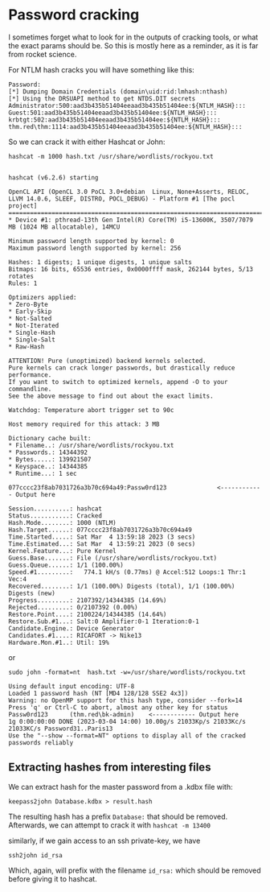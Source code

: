 # Password cracking

I sometimes forget what to look for in the outputs of cracking tools, or what the exact params should be.
So this is mostly here as a reminder, as it is far from rocket science.

For NTLM hash cracks you will have something like this:
 
```
Password:
[*] Dumping Domain Credentials (domain\uid:rid:lmhash:nthash)
[*] Using the DRSUAPI method to get NTDS.DIT secrets
Administrator:500:aad3b435b51404eeaad3b435b51404ee:${NTLM_HASH}:::
Guest:501:aad3b435b51404eeaad3b435b51404ee:${NTLM_HASH}:::
krbtgt:502:aad3b435b51404eeaad3b435b51404ee:${NTLM_HASH}:::
thm.red\thm:1114:aad3b435b51404eeaad3b435b51404ee:${NTLM_HASH}:::
```

So we can crack it with either Hashcat or John:

```
hashcat -m 1000 hash.txt /usr/share/wordlists/rockyou.txt


hashcat (v6.2.6) starting

OpenCL API (OpenCL 3.0 PoCL 3.0+debian  Linux, None+Asserts, RELOC, LLVM 14.0.6, SLEEF, DISTRO, POCL_DEBUG) - Platform #1 [The pocl project]
============================================================================================================================================
* Device #1: pthread-13th Gen Intel(R) Core(TM) i5-13600K, 3507/7079 MB (1024 MB allocatable), 14MCU

Minimum password length supported by kernel: 0
Maximum password length supported by kernel: 256

Hashes: 1 digests; 1 unique digests, 1 unique salts
Bitmaps: 16 bits, 65536 entries, 0x0000ffff mask, 262144 bytes, 5/13 rotates
Rules: 1

Optimizers applied:
* Zero-Byte
* Early-Skip
* Not-Salted
* Not-Iterated
* Single-Hash
* Single-Salt
* Raw-Hash

ATTENTION! Pure (unoptimized) backend kernels selected.
Pure kernels can crack longer passwords, but drastically reduce performance.
If you want to switch to optimized kernels, append -O to your commandline.
See the above message to find out about the exact limits.

Watchdog: Temperature abort trigger set to 90c

Host memory required for this attack: 3 MB

Dictionary cache built:
* Filename..: /usr/share/wordlists/rockyou.txt
* Passwords.: 14344392
* Bytes.....: 139921507
* Keyspace..: 14344385
* Runtime...: 1 sec

077cccc23f8ab7031726a3b70c694a49:Passw0rd123              <------------ Output here
                                                          
Session..........: hashcat
Status...........: Cracked
Hash.Mode........: 1000 (NTLM)
Hash.Target......: 077cccc23f8ab7031726a3b70c694a49
Time.Started.....: Sat Mar  4 13:59:18 2023 (3 secs)
Time.Estimated...: Sat Mar  4 13:59:21 2023 (0 secs)
Kernel.Feature...: Pure Kernel
Guess.Base.......: File (/usr/share/wordlists/rockyou.txt)
Guess.Queue......: 1/1 (100.00%)
Speed.#1.........:   774.1 kH/s (0.77ms) @ Accel:512 Loops:1 Thr:1 Vec:4
Recovered........: 1/1 (100.00%) Digests (total), 1/1 (100.00%) Digests (new)
Progress.........: 2107392/14344385 (14.69%)
Rejected.........: 0/2107392 (0.00%)
Restore.Point....: 2100224/14344385 (14.64%)
Restore.Sub.#1...: Salt:0 Amplifier:0-1 Iteration:0-1
Candidate.Engine.: Device Generator
Candidates.#1....: RICAFORT -> Nike13
Hardware.Mon.#1..: Util: 19%

```

or 

```
sudo john -format=nt  hash.txt -w=/usr/share/wordlists/rockyou.txt

Using default input encoding: UTF-8
Loaded 1 password hash (NT [MD4 128/128 SSE2 4x3])
Warning: no OpenMP support for this hash type, consider --fork=14
Press 'q' or Ctrl-C to abort, almost any other key for status
Passw0rd123      (thm.red\bk-admin)    <------------ Output here
1g 0:00:00:00 DONE (2023-03-04 14:00) 10.00g/s 21033Kp/s 21033Kc/s 21033KC/s Password31..Paris13
Use the "--show --format=NT" options to display all of the cracked passwords reliably
```

## Extracting hashes from interesting files 

We can extract hash for the master password from a .kdbx file with:

```
keepass2john Database.kdbx > result.hash
```

The resulting hash has a prefix `Database:` that should be removed.
Afterwards, we can attempt to crack it with `hashcat -m 13400`

similarly, if we gain access to an ssh private-key, we have
```
ssh2john id_rsa
```
Which, again, will prefix with the filename `id_rsa:` which should be removed before giving it to hashcat.


